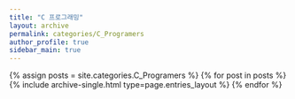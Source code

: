 ```yaml
---
title: "C 프로그래밍"
layout: archive
permalink: categories/C_Programers
author_profile: true
sidebar_main: true
---
```



{% assign posts = site.categories.C_Programers %}
{% for post in posts %} {% include archive-single.html type=page.entries_layout %} {% endfor %}
